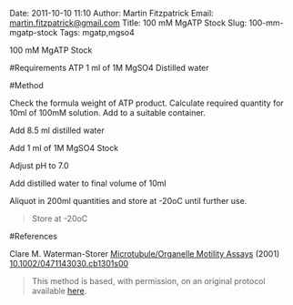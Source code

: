 Date: 2011-10-10 11:10
Author: Martin Fitzpatrick
Email: martin.fitzpatrick@gmail.com
Title: 100 mM MgATP Stock
Slug: 100-mm-mgatp-stock
Tags: mgatp,mgso4

100 mM MgATP Stock





#Requirements
ATP
1 ml of 1M MgSO4
Distilled water


#Method

Check the formula weight of ATP product. Calculate required quantity for 10ml of 100mM solution. Add to a suitable container.



Add 8.5 ml distilled water



Add 1 ml of 1M MgSO4 Stock 



Adjust pH to 7.0



Add distilled water to final volume of 10ml



Aliquot in 200ml quantities and store at -20oC until further use.


>Store at -20oC




#References


Clare M. Waterman-Storer [Microtubule/Organelle Motility Assays](http://dx.doi.org/10.1002/0471143030.cb1301s00)  (2001)
[10.1002/0471143030.cb1301s00](http://dx.doi.org/10.1002/0471143030.cb1301s00)





>This method is based, with permission, on an original protocol available [here](doi:10.1002/0471143030.cb1301s00).

